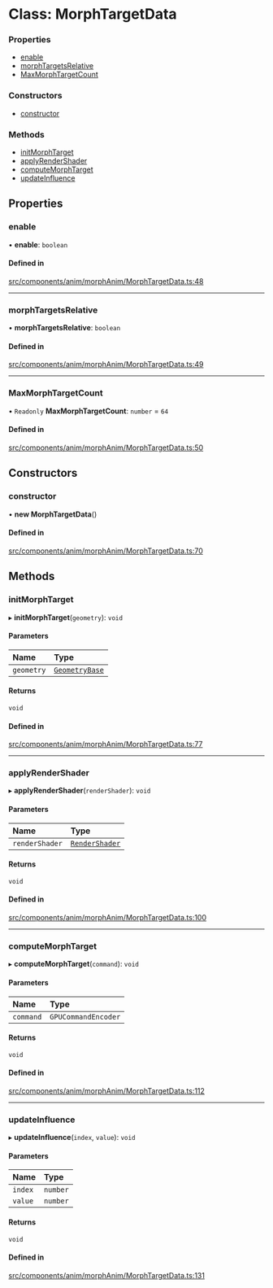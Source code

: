 # Class: MorphTargetData

### Properties

- [enable](MorphTargetData.md#enable)
- [morphTargetsRelative](MorphTargetData.md#morphtargetsrelative)
- [MaxMorphTargetCount](MorphTargetData.md#maxmorphtargetcount)

### Constructors

- [constructor](MorphTargetData.md#constructor)

### Methods

- [initMorphTarget](MorphTargetData.md#initmorphtarget)
- [applyRenderShader](MorphTargetData.md#applyrendershader)
- [computeMorphTarget](MorphTargetData.md#computemorphtarget)
- [updateInfluence](MorphTargetData.md#updateinfluence)

## Properties

### enable

• **enable**: `boolean`

#### Defined in

[src/components/anim/morphAnim/MorphTargetData.ts:48](https://github.com/Orillusion/orillusion/blob/main/src/components/anim/morphAnim/MorphTargetData.ts#L48)

___

### morphTargetsRelative

• **morphTargetsRelative**: `boolean`

#### Defined in

[src/components/anim/morphAnim/MorphTargetData.ts:49](https://github.com/Orillusion/orillusion/blob/main/src/components/anim/morphAnim/MorphTargetData.ts#L49)

___

### MaxMorphTargetCount

• `Readonly` **MaxMorphTargetCount**: `number` = `64`

#### Defined in

[src/components/anim/morphAnim/MorphTargetData.ts:50](https://github.com/Orillusion/orillusion/blob/main/src/components/anim/morphAnim/MorphTargetData.ts#L50)

## Constructors

### constructor

• **new MorphTargetData**()

#### Defined in

[src/components/anim/morphAnim/MorphTargetData.ts:70](https://github.com/Orillusion/orillusion/blob/main/src/components/anim/morphAnim/MorphTargetData.ts#L70)

## Methods

### initMorphTarget

▸ **initMorphTarget**(`geometry`): `void`

#### Parameters

| Name | Type |
| :------ | :------ |
| `geometry` | [`GeometryBase`](GeometryBase.md) |

#### Returns

`void`

#### Defined in

[src/components/anim/morphAnim/MorphTargetData.ts:77](https://github.com/Orillusion/orillusion/blob/main/src/components/anim/morphAnim/MorphTargetData.ts#L77)

___

### applyRenderShader

▸ **applyRenderShader**(`renderShader`): `void`

#### Parameters

| Name | Type |
| :------ | :------ |
| `renderShader` | [`RenderShader`](RenderShader.md) |

#### Returns

`void`

#### Defined in

[src/components/anim/morphAnim/MorphTargetData.ts:100](https://github.com/Orillusion/orillusion/blob/main/src/components/anim/morphAnim/MorphTargetData.ts#L100)

___

### computeMorphTarget

▸ **computeMorphTarget**(`command`): `void`

#### Parameters

| Name | Type |
| :------ | :------ |
| `command` | `GPUCommandEncoder` |

#### Returns

`void`

#### Defined in

[src/components/anim/morphAnim/MorphTargetData.ts:112](https://github.com/Orillusion/orillusion/blob/main/src/components/anim/morphAnim/MorphTargetData.ts#L112)

___

### updateInfluence

▸ **updateInfluence**(`index`, `value`): `void`

#### Parameters

| Name | Type |
| :------ | :------ |
| `index` | `number` |
| `value` | `number` |

#### Returns

`void`

#### Defined in

[src/components/anim/morphAnim/MorphTargetData.ts:131](https://github.com/Orillusion/orillusion/blob/main/src/components/anim/morphAnim/MorphTargetData.ts#L131)
